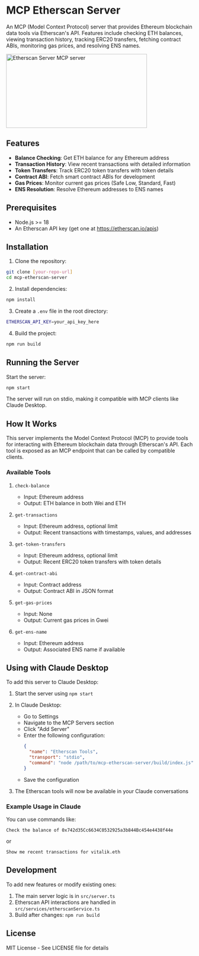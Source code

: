 # MCP Etherscan Server

An MCP (Model Context Protocol) server that provides Ethereum blockchain data tools via Etherscan's API. Features include checking ETH balances, viewing transaction history, tracking ERC20 transfers, fetching contract ABIs, monitoring gas prices, and resolving ENS names.

<a href="https://glama.ai/mcp/servers/mf5frh1039"><img width="380" height="200" src="https://glama.ai/mcp/servers/mf5frh1039/badge" alt="Etherscan Server MCP server" /></a>

## Features

- **Balance Checking**: Get ETH balance for any Ethereum address
- **Transaction History**: View recent transactions with detailed information
- **Token Transfers**: Track ERC20 token transfers with token details
- **Contract ABI**: Fetch smart contract ABIs for development
- **Gas Prices**: Monitor current gas prices (Safe Low, Standard, Fast)
- **ENS Resolution**: Resolve Ethereum addresses to ENS names

## Prerequisites

- Node.js >= 18
- An Etherscan API key (get one at https://etherscan.io/apis)

## Installation

1. Clone the repository:
```bash
git clone [your-repo-url]
cd mcp-etherscan-server
```

2. Install dependencies:
```bash
npm install
```

3. Create a `.env` file in the root directory:
```bash
ETHERSCAN_API_KEY=your_api_key_here
```

4. Build the project:
```bash
npm run build
```

## Running the Server

Start the server:
```bash
npm start
```

The server will run on stdio, making it compatible with MCP clients like Claude Desktop.

## How It Works

This server implements the Model Context Protocol (MCP) to provide tools for interacting with Ethereum blockchain data through Etherscan's API. Each tool is exposed as an MCP endpoint that can be called by compatible clients.

### Available Tools

1. `check-balance`
   - Input: Ethereum address
   - Output: ETH balance in both Wei and ETH

2. `get-transactions`
   - Input: Ethereum address, optional limit
   - Output: Recent transactions with timestamps, values, and addresses

3. `get-token-transfers`
   - Input: Ethereum address, optional limit
   - Output: Recent ERC20 token transfers with token details

4. `get-contract-abi`
   - Input: Contract address
   - Output: Contract ABI in JSON format

5. `get-gas-prices`
   - Input: None
   - Output: Current gas prices in Gwei

6. `get-ens-name`
   - Input: Ethereum address
   - Output: Associated ENS name if available

## Using with Claude Desktop

To add this server to Claude Desktop:

1. Start the server using `npm start`

2. In Claude Desktop:
   - Go to Settings
   - Navigate to the MCP Servers section
   - Click "Add Server"
   - Enter the following configuration:
     ```json
     {
       "name": "Etherscan Tools",
       "transport": "stdio",
       "command": "node /path/to/mcp-etherscan-server/build/index.js"
     }
     ```
   - Save the configuration

3. The Etherscan tools will now be available in your Claude conversations

### Example Usage in Claude

You can use commands like:
```
Check the balance of 0x742d35Cc6634C0532925a3b844Bc454e4438f44e
```
or
```
Show me recent transactions for vitalik.eth
```

## Development

To add new features or modify existing ones:

1. The main server logic is in `src/server.ts`
2. Etherscan API interactions are handled in `src/services/etherscanService.ts`
3. Build after changes: `npm run build`

## License

MIT License - See LICENSE file for details 
